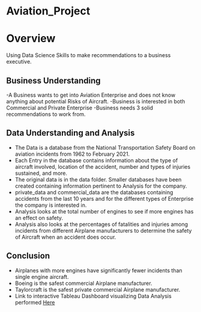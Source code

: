 # Aviation_Project

# Overview
Using Data Science Skills  to make recommendations to a business executive.

## Business Understanding
  -A Business wants to get into Aviation Enterprise and does not know anything about potential Risks of Aircraft.
  -Business is interested in both Commercial and Private Enterprise
  -Business needs 3 solid recommendations to work from.

## Data Understanding and Analysis
 - The Data is a database from the National Transportation Safety Board on aviation incidents from 1962 to February 2021.
 - Each Entry in the database contains information about the type of aircraft involved, location of the accident, number and types of injuries sustained, and more.
 - The original data is in the data folder. Smaller databases have been created containing information pertinent to Analysis for the company.
 - private_data and commercial_data are the databases containing accidents from the last 10 years and for the different types of Enterprise the company is interested in.
 - Analysis looks at the total number of engines to see if more engines has an effect on safety.
 - Analysis also looks at the percentages of fatalities and injuries among incidents from different Airplane manufacturers to determine the safety of Aircraft when an accident does occur.

## Conclusion
  - Airplanes with more engines have significantly fewer incidents than single engine aircraft.
  - Boeing is the safest commercial Airplane manufacturer.
  - Taylorcraft is the safest private commercial Airplane manufacturer.
  - Link to interactive Tableau Dashboard visualizing Data Analysis performed [Here](https://public.tableau.com/app/profile/westly.smolen/viz/AviationProjectDashboard/AviationDataDashboard?publish=yes)

